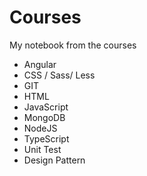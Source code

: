 # Courses
My notebook from the courses

- Angular
- CSS / Sass/ Less
- GIT
- HTML
- JavaScript
- MongoDB
- NodeJS
- TypeScript
- Unit Test
- Design Pattern
